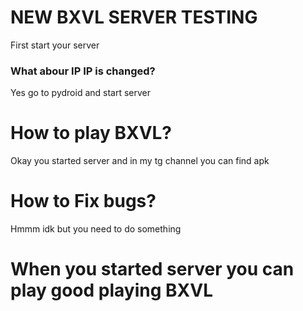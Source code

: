 #   NEW BXVL SERVER TESTING
   First start your server
###   What abour IP IP is changed?
  Yes go to pydroid and start server
#   How to play BXVL?
  Okay you started server and in my tg channel you can find apk
#   How to Fix bugs?
Hmmm idk but you need to do something 
#   When you started server you can play good playing BXVL
